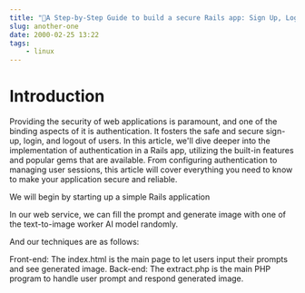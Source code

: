```yaml
---
title: "🚀A Step-by-Step Guide to build a secure Rails app: Sign Up, Log In, and Log Out"
slug: another-one
date: 2000-02-25 13:22
tags:
    - linux
---
```


# Introduction

Providing the security of web applications is paramount, and one of the binding
aspects of it is authentication. It fosters the safe and secure sign-up, login,
and logout of users. In this article, we'll dive deeper into the implementation
of authentication in a Rails app, utilizing the built-in features and popular
gems that are available. From configuring authentication to managing user
sessions, this article will cover everything you need to know to make your
application secure and reliable.

We will begin by starting up a simple Rails application

In our web service, we can fill the prompt and generate image with one of the
text-to-image worker AI model randomly.

And our techniques are as follows:

Front-end: The index.html is the main page to let users input their prompts and
see generated image. Back-end: The extract.php is the main PHP program to handle
user prompt and respond generated image.
